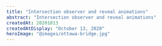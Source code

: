 ```yaml
---
title: "Intersection observer and reveal animations"
abstract: "Intersection observer and reveal animations"
createdAt: 20201013
createdAtDisplay: "October 13, 2020"
heroImage: "@images/ottawa-bridge.jpg"
---
```

